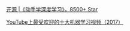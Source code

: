 [开源 |《动手学深度学习》，8500+ Star](https://mp.weixin.qq.com/s/OCvKb3clmran8FxZ02iVvA)

[YouTube上最受欢迎的十大机器学习视频（2017）](https://zhuanlan.zhihu.com/p/26712555)